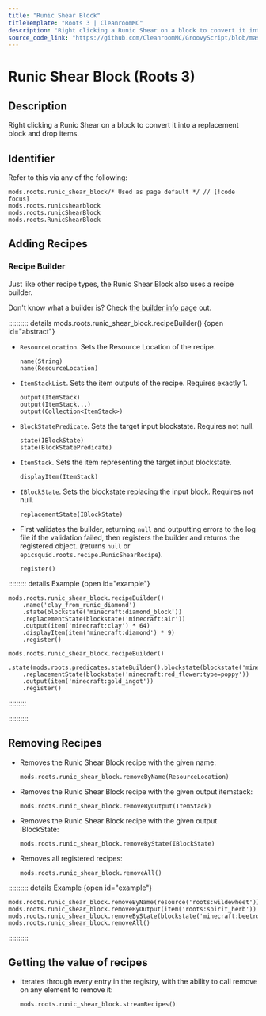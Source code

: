 ```yaml
---
title: "Runic Shear Block"
titleTemplate: "Roots 3 | CleanroomMC"
description: "Right clicking a Runic Shear on a block to convert it into a replacement block and drop items."
source_code_link: "https://github.com/CleanroomMC/GroovyScript/blob/master/src/main/java/com/cleanroommc/groovyscript/compat/mods/roots/RunicShearBlock.java"
---
```


# Runic Shear Block (Roots 3)

## Description

Right clicking a Runic Shear on a block to convert it into a replacement block and drop items.

## Identifier

Refer to this via any of the following:

```groovy:no-line-numbers {1}
mods.roots.runic_shear_block/* Used as page default */ // [!code focus]
mods.roots.runicshearblock
mods.roots.runicShearBlock
mods.roots.RunicShearBlock
```


## Adding Recipes

### Recipe Builder

Just like other recipe types, the Runic Shear Block also uses a recipe builder.

Don't know what a builder is? Check [the builder info page](../../introduction/builder.md) out.

:::::::::: details mods.roots.runic_shear_block.recipeBuilder() {open id="abstract"}
- `ResourceLocation`. Sets the Resource Location of the recipe.

    ```groovy:no-line-numbers
    name(String)
    name(ResourceLocation)
    ```

- `ItemStackList`. Sets the item outputs of the recipe. Requires exactly 1.

    ```groovy:no-line-numbers
    output(ItemStack)
    output(ItemStack...)
    output(Collection<ItemStack>)
    ```

- `BlockStatePredicate`. Sets the target input blockstate. Requires not null.

    ```groovy:no-line-numbers
    state(IBlockState)
    state(BlockStatePredicate)
    ```

- `ItemStack`. Sets the item representing the target input blockstate.

    ```groovy:no-line-numbers
    displayItem(ItemStack)
    ```

- `IBlockState`. Sets the blockstate replacing the input block. Requires not null.

    ```groovy:no-line-numbers
    replacementState(IBlockState)
    ```

- First validates the builder, returning `null` and outputting errors to the log file if the validation failed, then registers the builder and returns the registered object. (returns `null` or `epicsquid.roots.recipe.RunicShearRecipe`).

    ```groovy:no-line-numbers
    register()
    ```

::::::::: details Example {open id="example"}
```groovy:no-line-numbers
mods.roots.runic_shear_block.recipeBuilder()
    .name('clay_from_runic_diamond')
    .state(blockstate('minecraft:diamond_block'))
    .replacementState(blockstate('minecraft:air'))
    .output(item('minecraft:clay') * 64)
    .displayItem(item('minecraft:diamond') * 9)
    .register()

mods.roots.runic_shear_block.recipeBuilder()
    .state(mods.roots.predicates.stateBuilder().blockstate(blockstate('minecraft:yellow_flower:type=dandelion')).properties('type').register())
    .replacementState(blockstate('minecraft:red_flower:type=poppy'))
    .output(item('minecraft:gold_ingot'))
    .register()
```

:::::::::

::::::::::

## Removing Recipes

- Removes the Runic Shear Block recipe with the given name:

    ```groovy:no-line-numbers
    mods.roots.runic_shear_block.removeByName(ResourceLocation)
    ```

- Removes the Runic Shear Block recipe with the given output itemstack:

    ```groovy:no-line-numbers
    mods.roots.runic_shear_block.removeByOutput(ItemStack)
    ```

- Removes the Runic Shear Block recipe with the given output IBlockState:

    ```groovy:no-line-numbers
    mods.roots.runic_shear_block.removeByState(IBlockState)
    ```

- Removes all registered recipes:

    ```groovy:no-line-numbers
    mods.roots.runic_shear_block.removeAll()
    ```

:::::::::: details Example {open id="example"}
```groovy:no-line-numbers
mods.roots.runic_shear_block.removeByName(resource('roots:wildewheet'))
mods.roots.runic_shear_block.removeByOutput(item('roots:spirit_herb'))
mods.roots.runic_shear_block.removeByState(blockstate('minecraft:beetroots:age=3'))
mods.roots.runic_shear_block.removeAll()
```

::::::::::

## Getting the value of recipes

- Iterates through every entry in the registry, with the ability to call remove on any element to remove it:

    ```groovy:no-line-numbers
    mods.roots.runic_shear_block.streamRecipes()
    ```

